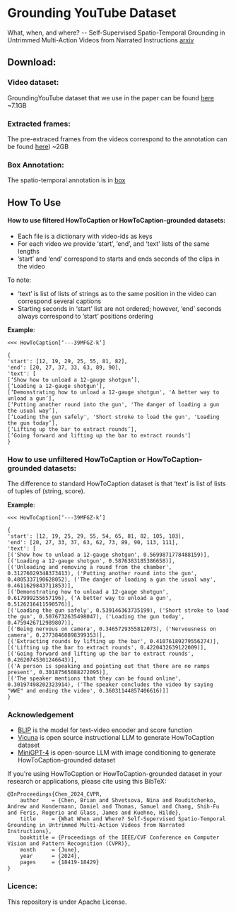 
# Grounding YouTube Dataset #
What, when, and where? -- Self-Supervised Spatio-Temporal Grounding in Untrimmed Multi-Action Videos from Narrated Instructions
[arxiv](https://arxiv.org/abs/2303.16990)


## Download:  

### Video dataset:  
 GroundingYouTube dataset that we use in the paper can be found [here](https://docs.google.com/uc?export=download&id=1wmJvkvqZoqsD8rvFVZ3KLV2vV9WXv89R) ~7.1GB
 
### Extracted frames:  
 The pre-extraced frames from the videos correspond to the annotation can be found [here](https://drive.google.com/file/d/1THpcXddk4SmNfTqeMujV7MxGIWeydO4H/view?usp=sharing)) ~2GB   

### Box Annotation:  
 The spatio-temporal annotation is in [box](annotations/GroundingYouTubeBox.json) 
 
## How To Use  

#### How to use filtered HowToCaption or HowToCaption-grounded datasets:  
* Each file is a dictionary with video-ids as keys 
* For each video we provide ‘start’, ‘end’, and ‘text’ lists of the same lengths  
* ’start’ and ‘end’ correspond to starts and ends seconds of the clips in the video

  
To note: 
- ‘text’ is list of lists of strings as to the same position in the video can correspond several captions
- Starting seconds in ‘start’ list are not ordered; however, ‘end’ seconds always correspond  to ’start’ positions ordering


**Example**:   

```
<<< HowToCaption[‘---39MFGZ-k’]   

{
'start': [12, 19, 29, 25, 55, 81, 82], 
'end': [20, 27, 37, 33, 63, 89, 90], 
'text': [
[‘Show how to unload a 12-gauge shotgun’], 
[‘Loading a 12-gauge shotgun’], 
[‘Demonstrating how to unload a 12-gauge shotgun', 'A better way to unload a gun’], 
[‘Putting another round into the gun', 'The danger of loading a gun the usual way’], 
[‘Loading the gun safely', 'Short stroke to load the gun', 'Loading the gun today’], 
[‘Lifting up the bar to extract rounds’], 
[‘Going forward and lifting up the bar to extract rounds'] 
}
```

### How to use unfiltered HowToCaption or HowToCaption-grounded datasets:  

The difference to standard HowToCaption dataset is that ‘text’ is list of lists of tuples of (string, score).

**Example**:
```
<<< HowToCaption[‘---39MFGZ-k’]

{
'start': [12, 19, 25, 29, 55, 54, 65, 81, 82, 105, 103], 
'end': [20, 27, 33, 37, 63, 62, 73, 89, 90, 113, 111], 
'text': [
[('Show how to unload a 12-gauge shotgun', 0.5699871778488159)], 
[('Loading a 12-gauge shotgun', 0.5876383185386658)], 
[('Unloading and removing a round from the chamber', 0.31276029348373413), ('Putting another round into the gun', 0.4805337190628052), ('The danger of loading a gun the usual way', 0.4611629843711853)],
[('Demonstrating how to unload a 12-gauge shotgun', 0.617999255657196), ('A better way to unload a gun', 0.5126216411590576)], 
[('Loading the gun safely', 0.539146363735199), ('Short stroke to load the gun', 0.5076732635498047), ('Loading the gun today', 0.4759426712989807)], 
[('Being nervous on camera', 0.3465729355812073), ('Nervousness on camera', 0.27738460898399353)], 
[('Extracting rounds by lifting up the bar', 0.41076189279556274)], 
[('Lifting up the bar to extract rounds', 0.4220432639122009)], 
[('Going forward and lifting up the bar to extract rounds', 0.42620745301246643)], 
[('A person is speaking and pointing out that there are no ramps present', 0.30187565088272095)], 
[('The speaker mentions that they can be found online', 0.30197498202323914), ('The speaker concludes the video by saying "WWE" and ending the video', 0.36031144857406616)]]
}
```


### Acknowledgement
* [BLIP](https://github.com/salesforce/BLIP) is the model for text-video encoder and score function
* [Vicuna](https://github.com/lm-sys/FastChat/tree/main) is open source instructional LLM to generate HowToCaption dataset
* [MiniGPT-4](https://github.com/Vision-CAIR/MiniGPT-4) is open-source LLM with image conditioning  to generate HowToCaption-grounded dataset


If you're using HowToCaption or HowToCaption-grounded dataset in your research or applications, please cite using this BibTeX:

```
@InProceedings{Chen_2024_CVPR,
    author    = {Chen, Brian and Shvetsova, Nina and Rouditchenko, Andrew and Kondermann, Daniel and Thomas, Samuel and Chang, Shih-Fu and Feris, Rogerio and Glass, James and Kuehne, Hilde},
    title     = {What When and Where? Self-Supervised Spatio-Temporal Grounding in Untrimmed Multi-Action Videos from Narrated Instructions},
    booktitle = {Proceedings of the IEEE/CVF Conference on Computer Vision and Pattern Recognition (CVPR)},
    month     = {June},
    year      = {2024},
    pages     = {18419-18429}
}
```


### Licence: 
 
This repository is under Apache License. 


